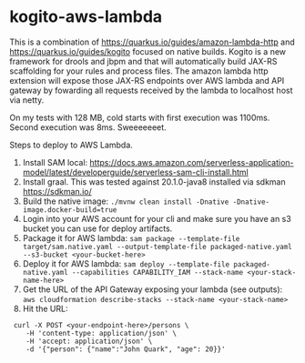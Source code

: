 # kogito-aws-lambda

This is a combination of https://quarkus.io/guides/amazon-lambda-http and https://quarkus.io/guides/kogito focused
on native builds. Kogito is a new framework for drools and jbpm and that will automatically build JAX-RS scaffolding
for your rules and process files. The amazon lambda http extension will expose those JAX-RS endpoints over AWS
lambda and API gateway by fowarding all requests received by the lambda to localhost host via netty.

On my tests with 128 MB, cold starts with first execution was 1100ms. Second execution was 8ms. Sweeeeeeet.

Steps to deploy to AWS Lambda.
1. Install SAM local: https://docs.aws.amazon.com/serverless-application-model/latest/developerguide/serverless-sam-cli-install.html
2. Install graal. This was tested against 20.1.0-java8 installed via sdkman https://sdkman.io/
3. Build the native image: `./mvnw clean install -Dnative -Dnative-image.docker-build=true`
4. Login into your AWS account for your cli and make sure you have an s3 bucket you can use for deploy artifacts.
5. Package it for AWS lambda: `sam package --template-file target/sam.native.yaml --output-template-file packaged-native.yaml --s3-bucket <your-bucket-here>`
6. Deploy it for AWS lambda: `sam deploy --template-file packaged-native.yaml --capabilities CAPABILITY_IAM --stack-name <your-stack-name-here>`
7. Get the URL of the API Gateway exposing your lambda (see outputs): `aws cloudformation describe-stacks --stack-name <your-stack-name>`
8. Hit the URL: 
```
 curl -X POST <your-endpoint-here>/persons \                                                                    
    -H 'content-type: application/json' \
    -H 'accept: application/json' \
    -d '{"person": {"name":"John Quark", "age": 20}}'

```